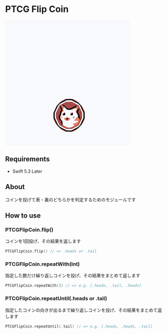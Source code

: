 # PTCG Flip Coin

![](ptcg_flip_coin.gif)

## Requirements

- Swift 5.3 Later

## About

コインを投げて表・裏のどちらかを判定するためのモジュールです

## How to use

### PTCGFlipCoin.flip()

コインを1回投げ、その結果を返します

```swift
PTCGFlipCoin.flip() // => .heads or .tail
```

### PTCGFlipCoin.repeatWith(Int)

指定した数だけ繰り返しコインを投げ、その結果をまとめて返します

```swift
PTCGFlipCoin.repeatWith(3) // => e.g. [.heads, .tail, .heads]
```

### PTCGFlipCoin.repeatUntil(.heads or .tail)

指定したコインの向きが出るまで繰り返しコインを投げ、その結果をまとめて返します

```swift
PTCGFlipCoin.repeatUntil(.tail) // => e.g. [.heads, .heads, .tail]
```
